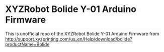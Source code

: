 # XYZRobot Bolide Y-01 Arduino Firmware

This is unofficial repo of the XYZRobot Bolide Y-01 Arduino Firmware from http://support.xyzprinting.com/us_en/Help/download/bolide?productName=Bolide

